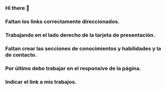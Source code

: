 ### Hi there 👋

### Faltan los links correctamente direccionados.
### Trabajando en el lado derecho de la tarjeta de presentación.
### Faltan crear las secciones de conocimientos y habilidades y la de contacto.
### Por último debo trabajar en el responsive de la página.

### Indicar el link a mis trabajos.
